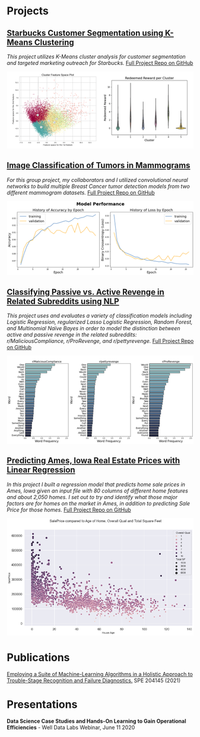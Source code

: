# Projects

## [Starbucks Customer Segmentation using K-Means Clustering](https://github.com/ebsiegs/starbucks_customer_segmentation)
*This project utilizes K-Means cluster analysis for customer segmentation and targeted marketing outreach for Starbucks.*
[Full Project Repo on GitHub](https://github.com/ebsiegs/starbucks_customer_segmentation)

![clusters](images/customer_segments.png)

## [Image Classification of Tumors in Mammograms](https://github.com/ebsiegs/tumor_image_classification)
*For this group project, my collaborators and I utilized convolutional neural networks to build multiple Breast Cancer tumor detection models from two different mammogram datasets.*
[Full Project Repo on GitHub](https://github.com/ebsiegs/tumor_image_classification)

![ddsm_model](images/ddsm_model.png)

## [Classifying Passive vs. Active Revenge in Related Subreddits using NLP](https://ebsiegs.medium.com/text-classification-of-revenge-related-subreddits-using-nlp-f96847ff4acf)
*This project uses and evaluates a variety of classification models including Logistic Regression, regularized Lasso Logistic Regression, Random Forest, and Multinomial Naïve Bayes in order to model the distinction between active and passive revenge in the related subreddits: r/MaliciousCompliance, r/ProRevenge, and r/pettyrevenge.*
[Full Project Repo on GitHub](https://github.com/ebsiegs/subreddit_nlp.git)

![common words](images/common_words.jpg)

## [Predicting Ames, Iowa Real Estate Prices with Linear Regression](https://ebsiegs.medium.com/tackling-a-home-price-prediction-regression-problem-b328ad348022)
*In this project I built a regression model that predicts home sale prices in Ames, Iowa given an input file with 80 columns of different home features and about 2,050 homes. I set out to try and identify what those major factors are for homes on the market in Ames, in addition to predicting Sale Price for those homes.*
[Full Project Repo on GitHub](https://github.com/ebsiegs/housing_price_prediction)

![overall_qual_age_sqft](images/overall_qual_age_sqft.png)


# Publications
[Employing a Suite of Machine-Learning Algorithms in a Holistic Approach to Trouble-Stage Recognition and Failure Diagnostics.](https://onepetro.org/SPEHFTC/proceedings-abstract/21HFTC/1-21HFTC/461792) SPE 204145 (2021)


# Presentations
**Data Science Case Studies and Hands-On Learning to Gain Operational Efficiencies** - Well Data Labs Webinar, June 11 2020

